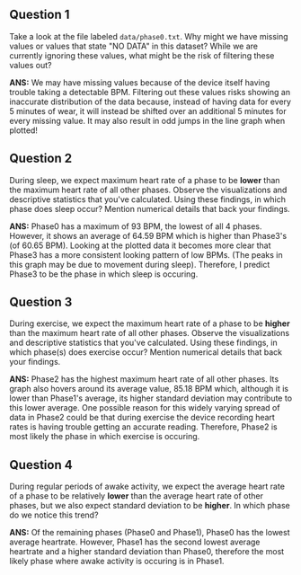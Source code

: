 ## Question 1

Take a look at the file labeled `data/phase0.txt`. Why might we have missing values or values that state "NO DATA" in this dataset? While we are currently ignoring these values, what might be the risk of filtering these values out?

**ANS:** We may have missing values because of the device itself having trouble taking a detectable BPM. Filtering out these values risks showing an inaccurate distribution of the data because, instead of having data for every 5 minutes of wear, it will instead be shifted over an additional 5 minutes for every missing value. It may also result in odd jumps in the line graph when plotted!

## Question 2

During sleep, we expect maximum heart rate of a phase to be **lower** than the maximum heart rate of all other phases. Observe the visualizations and descriptive statistics that you've calculated. Using these findings, in which phase does sleep occur? Mention numerical details that back your findings.

**ANS:** Phase0 has a maximum of 93 BPM, the lowest of all 4 phases. However, it shows an average of 64.59 BPM which is higher than Phase3's (of 60.65 BPM). Looking at the plotted data it becomes more clear that Phase3 has a more consistent looking pattern of low BPMs. (The peaks in this graph may be due to movement during sleep). Therefore, I predict Phase3 to be the phase in which sleep is occuring.

## Question 3

During exercise, we expect the maximum heart rate of a phase to be **higher** than the maximum heart rate of all other phases. Observe the visualizations and descriptive statistics that you've calculated. Using these findings, in which phase(s) does exercise occur? Mention numerical details that back your findings. 

**ANS:** Phase2 has the highest maximum heart rate of all other phases. Its graph also hovers around its average value, 85.18 BPM which, although it is lower than Phase1's average, its higher standard deviation may contribute to this lower average. One possible reason for this widely varying spread of data in Phase2 could be that during exercise the device recording heart rates is having trouble getting an accurate reading. Therefore, Phase2 is most likely the phase in which exercise is occuring.

## Question 4

During regular periods of awake activity, we expect the average heart rate of a phase to be relatively **lower** than the average heart rate of other phases, but we also expect standard deviation to be **higher**. In which phase do we notice this trend?

**ANS:** Of the remaining phases (Phase0 and Phase1), Phase0 has the lowest average heartrate. However, Phase1 has the second lowest average heartrate and a higher standard deviation than Phase0, therefore the most likely phase where awake activity is occuring is in Phase1.